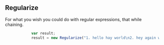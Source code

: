 ## Regularize
For what you wish you could do with regular expressions, that while chaining.

```javascript
			var result;
			result = new Regularize("1. hello hay world\n2. hey again world");	
```
